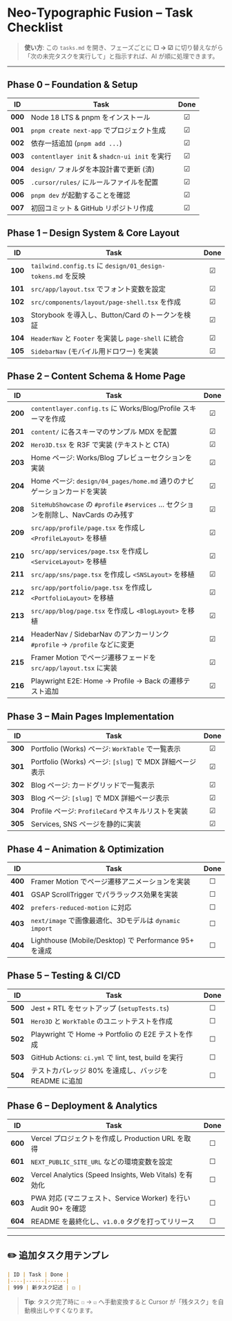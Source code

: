 # Neo‑Typographic Fusion – Task Checklist

> **使い方**: この `tasks.md` を開き、フェーズごとに **☐ → ☑** に切り替えながら「次の未完タスクを実行して」と指示すれば、AI が順に処理できます。

---

## Phase 0 – Foundation & Setup

| ID      | Task                                                         | Done |
| ------- | ------------------------------------------------------------ | :--: |
| **000** | Node 18 LTS & pnpm をインストール                              |  ☑   |
| **001** | `pnpm create next-app` でプロジェクト生成                      |  ☑   |
| **002** | 依存一括追加 (`pnpm add ...`)                                  |  ☑   |
| **003** | `contentlayer init` & `shadcn-ui init` を実行                  |  ☑   |
| **004** | `design/` フォルダを本設計書で更新 (済)                        |  ☑   |
| **005** | `.cursor/rules/` にルールファイルを配置                        |  ☑   |
| **006** | `pnpm dev` が起動することを確認                                |  ☑   |
| **007** | 初回コミット & GitHub リポジトリ作成                           |  ☑   |

## Phase 1 – Design System & Core Layout

| ID      | Task                                                         | Done |
| ------- | ------------------------------------------------------------ | :--: |
| **100** | `tailwind.config.ts` に `design/01_design-tokens.md` を反映    |  ☑   |
| **101** | `src/app/layout.tsx` でフォント変数を設定                      |  ☑   |
| **102** | `src/components/layout/page-shell.tsx` を作成                  |  ☑   |
| **103** | Storybook を導入し、Button/Card のトークンを検証               |  ☑   |
| **104** | `HeaderNav` と `Footer` を実装し `page-shell` に統合           |  ☑   |
| **105** | `SidebarNav` (モバイル用ドロワー) を実装                       |  ☑   |

## Phase 2 – Content Schema & Home Page

| ID      | Task                                                         | Done |
| ------- | ------------------------------------------------------------ | :--: |
| **200** | `contentlayer.config.ts` に Works/Blog/Profile スキーマを作成  |  ☑   |
| **201** | `content/` に各スキーマのサンプル MDX を配置                   |  ☑   |
| **202** | `Hero3D.tsx` を R3F で実装 (テキストと CTA)                    |  ☑   |
| **203** | Home ページ: Works/Blog プレビューセクションを実装             |  ☑   |
| **204** | Home ページ: `design/04_pages/home.md` 通りのナビゲーションカードを実装 |  ☑   |
| **208** | `SiteHubShowcase` の `#profile` `#services` … セクションを削除し、NavCards のみ残す |  ☑   |
| **209** | `src/app/profile/page.tsx` を作成し `<ProfileLayout>` を移植  |  ☑   |
| **210** | `src/app/services/page.tsx` を作成し `<ServiceLayout>` を移植 |  ☑   |
| **211** | `src/app/sns/page.tsx` を作成し `<SNSLayout>` を移植          |  ☑   |
| **212** | `src/app/portfolio/page.tsx` を作成し `<PortfolioLayout>` を移植 |  ☑   |
| **213** | `src/app/blog/page.tsx` を作成し `<BlogLayout>` を移植        |  ☑   |
| **214** | HeaderNav / SidebarNav のアンカーリンク `#profile` → `/profile` などに変更 |  ☑   |
| **215** | Framer Motion でページ遷移フェードを `src/app/layout.tsx` に実装 |  ☑   |
| **216** | Playwright E2E: Home → Profile → Back の遷移テスト追加        |  ☑   |

## Phase 3 – Main Pages Implementation

| ID      | Task                                                         | Done |
| ------- | ------------------------------------------------------------ | :--: |
| **300** | Portfolio (Works) ページ: `WorkTable` で一覧表示               |  ☑   |
| **301** | Portfolio (Works) ページ: `[slug]` で MDX 詳細ページ表示      |  ☑   |
| **302** | Blog ページ: カードグリッドで一覧表示                          |  ☑   |
| **303** | Blog ページ: `[slug]` で MDX 詳細ページ表示                    |  ☑   |
| **304** | Profile ページ: `ProfileCard` やスキルリストを実装             |  ☑   |
| **305** | Services, SNS ページを静的に実装                             |  ☑   |

## Phase 4 – Animation & Optimization

| ID      | Task                                                         | Done |
| ------- | ------------------------------------------------------------ | :--: |
| **400** | Framer Motion でページ遷移アニメーションを実装                 |  ☐   |
| **401** | GSAP ScrollTrigger でパララックス効果を実装                    |  ☐   |
| **402** | `prefers-reduced-motion` に対応                              |  ☐   |
| **403** | `next/image` で画像最適化、3Dモデルは `dynamic import`         |  ☐   |
| **404** | Lighthouse (Mobile/Desktop) で Performance 95+ を達成        |  ☐   |

## Phase 5 – Testing & CI/CD

| ID      | Task                                                         | Done |
| ------- | ------------------------------------------------------------ | :--: |
| **500** | Jest + RTL をセットアップ (`setupTests.ts`)                      |  ☐   |
| **501** | `Hero3D` と `WorkTable` のユニットテストを作成                 |  ☐   |
| **502** | Playwright で Home → Portfolio の E2E テストを作成             |  ☐   |
| **503** | GitHub Actions: `ci.yml` で lint, test, build を実行         |  ☐   |
| **504** | テストカバレッジ 80% を達成し、バッジを README に追加          |  ☐   |

## Phase 6 – Deployment & Analytics

| ID      | Task                                                         | Done |
| ------- | ------------------------------------------------------------ | :--: |
| **600** | Vercel プロジェクトを作成し Production URL を取得                |  ☐   |
| **601** | `NEXT_PUBLIC_SITE_URL` などの環境変数を設定                    |  ☐   |
| **602** | Vercel Analytics (Speed Insights, Web Vitals) を有効化       |  ☐   |
| **603** | PWA 対応 (マニフェスト、Service Worker) を行い Audit 90+ を確認 |  ☐   |
| **604** | README を最終化し、`v1.0.0` タグを打ってリリース               |  ☐   |

---

## ✏️ 追加タスク用テンプレ

```markdown
| ID | Task | Done |
|----|------|------|
| 999 | 新タスク記述 | ☐ |
```

> **Tip**: タスク完了時に `☐` → `☑` へ手動変換すると Cursor が「残タスク」を自動検出しやすくなります。